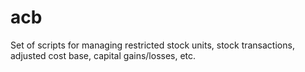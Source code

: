 # acb
Set of scripts for managing restricted stock units, stock transactions, adjusted cost base, capital gains/losses, etc.
